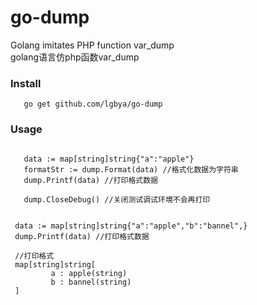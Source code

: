 # go-dump
Golang imitates PHP function var_dump
<br>
golang语言仿php函数var_dump

### Install
 ```
    go get github.com/lgbya/go-dump
 ```

 ### Usage
 ```
    
    data := map[string]string{"a":"apple"}
    formatStr := dump.Format(data) //格式化数据为字符串
    dump.Printf(data) //打印格式数据

    dump.CloseDebug() //关闭测试调试环境不会再打印

 ```
 
 ```
 
  data := map[string]string{"a":"apple","b":"bannel",}
  dump.Printf(data) //打印格式数据
  
  //打印格式
  map[string]string[
          a : apple(string)
          b : bannel(string)
  ]
 ```